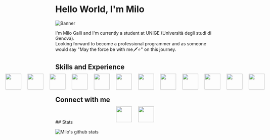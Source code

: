 # Hello World, I'm Milo
![Banner](https://github.com/thaMilo/thaMilo/blob/main/vapor-wave-aesthetic.gif)

I'm Milo Galli and I'm currently a student at UNIGE (Università degli studi di Genova).
<br>
Looking forward to become a professional programmer and as someone would say "May the force be with me🗡⭐️" on this journey.

## Skills and Experience
<div style="display: flex; align-items: center; justify-content: center; height: 2rem;">
  <img src="https://github.com/thaMilo/thaMilo/blob/main/java.png" style="display: inline-block; width:50px; height:50px; margin: 10px;"/>
  <img src="https://github.com/thaMilo/thaMilo/blob/main/python.png" style="display: inline-block; width:50px; height:50px; margin: 10px;"/>
  <img src="https://github.com/thaMilo/thaMilo/blob/main/flask.png" style="display: inline-block; width:50px; height:50px; margin: 10px;"/>
  <img src="https://github.com/thaMilo/thaMilo/blob/main/c-.png" style="display: inline-block; width:50px; height:50px; margin: 10px;"/>
  <img src="https://github.com/thaMilo/thaMilo/blob/main/html.png" style="display: inline-block; width:50px; height:50px; margin: 10px;"/>
  <img src="https://github.com/thaMilo/thaMilo/blob/main/css-3.png" style="display: inline-block; width:50px; height:50px; margin: 10px;"/>
  <img src="https://github.com/thaMilo/thaMilo/blob/main/js.png" style="display: inline-block; width:50px; height:50px; margin: 10px;"/>
  <img src="https://github.com/thaMilo/thaMilo/blob/main/svelte.png" style="display: inline-block; width:50px; height:50px; margin: 10px;"/>
  <img src="https://github.com/thaMilo/thaMilo/blob/main/tailwind.png" style="display: inline-block; width:50px; height:50px; margin: 10px;"/>
  <img src="https://github.com/thaMilo/thaMilo/blob/main/php.png" style="display: inline-block; width:50px; height:50px; margin: 10px;"/>
  <img src="https://github.com/thaMilo/thaMilo/blob/main/postgre.png" style="display: inline-block; width:50px; height:50px; margin: 10px;"/>
  <img src="https://github.com/thaMilo/thaMilo/blob/main/selenium.png" style="display: inline-block;width:50px; height:50px; margin: 10px;"/> 
</div>

## Connect with me
<div style="display: flex; align-items: center; justify-content: center; height: 2rem;">
  <a href="https://www.instagram.com/itsmemjlo/?hl=it"><img src="https://github.com/thaMilo/thaMilo/blob/main/instagram.svg" style="display: inline-block; width:50px; height:50px; margin: 10px;"/></a>
  <a href="https://www.linkedin.com/in/milo-galli-2bb1a6198"><img src="https://github.com/thaMilo/thaMilo/blob/main/linkedin.svg" style="display: inline-block; width:50px; height:50px; margin: 10px;"/></a>
</div>
## Stats

![Milo's github stats](https://github-readme-stats.vercel.app/api?username=thaMilo&show_icons=true&theme=synthwave)
